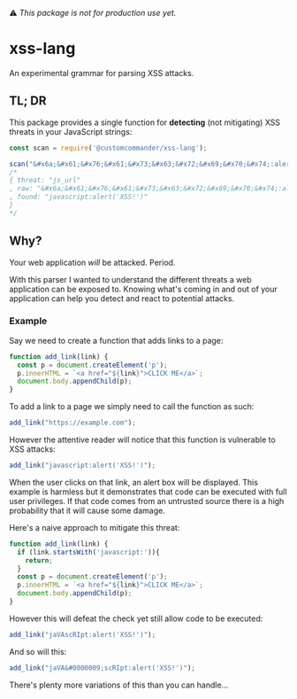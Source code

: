 ⚠️ _This package is not for production use yet._

# xss-lang

An experimental grammar for parsing XSS attacks.

## TL; DR

This package provides a single function for **detecting** (not mitigating) XSS threats in your JavaScript strings:

```javascript
const scan = require('@customcommander/xss-lang');

scan("&#x6a;&#x61;&#x76;&#x61;&#x73;&#x63;&#x72;&#x69;&#x70;&#x74;:alert('XSS!')");
/*
{ threat: "js_url"
, raw: "&#x6a;&#x61;&#x76;&#x61;&#x73;&#x63;&#x72;&#x69;&#x70;&#x74;:alert('XSS!')"
, found: "javascript:alert('XSS!')"
}
*/
```

## Why?

Your web application _will_ be attacked. Period.

With this parser I wanted to understand the different threats a web application can be exposed to. Knowing what's coming in and out of your application can help you detect and react to potential attacks.

### Example

Say we need to create a function that adds links to a page:

```javascript
function add_link(link) {
  const p = document.createElement('p');
  p.innerHTML = `<a href="${link}">CLICK ME</a>`;
  document.body.appendChild(p);
}
```

To add a link to a page we simply need to call the function as such:

```javascript
add_link("https://example.com");
```

However the attentive reader will notice that this function is vulnerable to XSS attacks:

```javascript
add_link("javascript:alert('XSS!')");
```

When the user clicks on that link, an alert box will be displayed. This example is harmless but it demonstrates that code can be executed with full user privileges. If that code comes from an untrusted source there is a high probability that it will cause some damage.

Here's a naive approach to mitigate this threat:

```javascript
function add_link(link) {
  if (link.startsWith('javascript:')){
    return;
  }
  const p = document.createElement('p');
  p.innerHTML = `<a href="${link}">CLICK ME</a>`;
  document.body.appendChild(p);
}
```

However this will defeat the check yet still allow code to be executed:

```javascript
add_link("jaVAscRIpt:alert('XSS!')");
```

And so will this:

```javascript
add_link("jaVA&#0000009;scRIpt:alert('XSS!')");
```

There's plenty more variations of this than you can handle...
